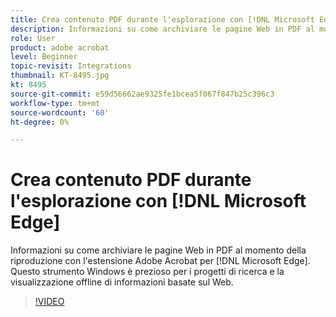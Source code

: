 ```yaml
---
title: Crea contenuto PDF durante l'esplorazione con [!DNL Microsoft Edge]
description: Informazioni su come archiviare le pagine Web in PDF al momento della riproduzione con l'estensione Adobe Acrobat per [!DNL Microsoft Edge]
role: User
product: adobe acrobat
level: Beginner
topic-revisit: Integrations
thumbnail: KT-8495.jpg
kt: 8495
source-git-commit: e59d56662ae9325fe1bcea5f067f847b25c396c3
workflow-type: tm+mt
source-wordcount: '60'
ht-degree: 0%

---
```


# Crea contenuto PDF durante l&#39;esplorazione con [!DNL Microsoft Edge]

Informazioni su come archiviare le pagine Web in PDF al momento della riproduzione con l&#39;estensione Adobe Acrobat per [!DNL Microsoft Edge]. Questo strumento Windows è prezioso per i progetti di ricerca e la visualizzazione offline di informazioni basate sul Web.

>[!VIDEO](https://video.tv.adobe.com/v/337248?hidetitle=true)
